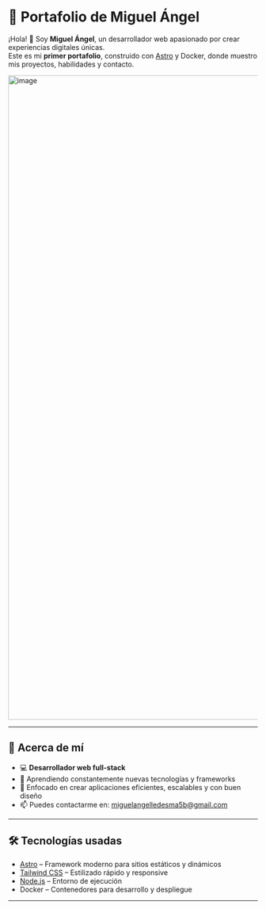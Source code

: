 # 🌟 Portafolio de Miguel Ángel

¡Hola! 👋 Soy **Miguel Ángel**, un desarrollador web apasionado por crear experiencias digitales únicas.  
Este es mi **primer portafolio**, construido con [Astro](https://astro.build/) y Docker, donde muestro mis proyectos, habilidades y contacto.

<img width="2481" height="1301" alt="image" src="https://github.com/user-attachments/assets/d006b079-4e80-46f3-b1f9-734d19bddd4b" />

---

## 🚀 Acerca de mí

- 💻 **Desarrollador web full-stack**  
- 🌱 Aprendiendo constantemente nuevas tecnologías y frameworks  
- 🎯 Enfocado en crear aplicaciones eficientes, escalables y con buen diseño  
- 📫 Puedes contactarme en: miguelangelledesma5b@gmail.com  

---

## 🛠 Tecnologías usadas

- [Astro](https://astro.build/) – Framework moderno para sitios estáticos y dinámicos  
- [Tailwind CSS](https://tailwindcss.com/) – Estilizado rápido y responsive  
- [Node.js](https://nodejs.org/) – Entorno de ejecución  
- Docker – Contenedores para desarrollo y despliegue  

---
